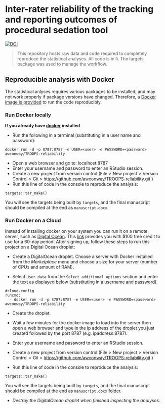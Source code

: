 # Inter-rater reliability of the tracking and reporting outcomes of procedural sedation tool

<!-- badges: start -->
[![DOI](https://zenodo.org/badge/338164668.svg)](https://zenodo.org/badge/latestdoi/338164668)
<!-- badges: end -->

>This repository hosts raw data and code required to completely reproduce the statistical analyses.  All code is in `R`. The targets package was used to manage the workflow.

## Reproducible analysis with Docker

The statistical anlyses requires various packages to be installed, and may not work properly if package versions have changed. Therefore, a [Docker image is provided](https://hub.docker.com/repository/docker/awconway/TROOPS-reliability) to run the code reproducibly.

### Run Docker locally

**If you already have [docker](https://docs.docker.com/install/) installed**

- Run the following in a terminal (substituting in a user name and password):

```
docker run -d -p 8787:8787 -e USER=<user> -e PASSWORD=<password> awconway/TROOPS-reliability
```

- Open a web browser and go to: localhost:8787
- Enter your username and password to enter an RStudio session.
- Create a new project from version control (File > New project > Version Control > Git > https://github.com/awconway/TROOPS-reliability.git )
- Run this line of code in the console to reproduce the analysis:

```
targets::tar_make()
```

You will see the targets being built by `targets`, and the final manuscript should be compiled at the end as `manuscript.docx`.


### Run Docker on a Cloud

Instead of installing docker on your system you can run it on a remote server, such as [Digital Ocean](https://www.digitialocean.com). This [link](https://m.do.co/c/89cf8df06791) provides you with $100 free credit to use for a 60-day period. After signing up, follow these steps to run this project on a Digital Ocean droplet:

- Create a DigitalOcean droplet. Choose a server with Docker installed from the *Marketplace* menu and choose a size for your server (number of CPUs and amount of RAM).

- Select `User data` from the `Select additional options` section and enter the text as displayed below (substituting in a username and password).

```
#cloud-config
runcmd:
  - docker run -d -p 8787:8787 -e USER=<user> -e PASSWORD=<password> awconway/TROOPS-reliability
```

- Create the droplet.

- Wait a few minutes for the docker image to load into the server then open a web browser and type in the ip address of the droplet you just created followed by the port 8787 (e.g. ipaddress:8787).
- Enter your username and password to enter an RStudio session.
- Create a new project from version control (File > New project > Version Control > Git > https://github.com/awconway/TROOPS-reliability.git )
- Run this line of code in the console to reproduce the analysis:

```
targets::tar_make()
```

You will see the targets being built by `targets`, and the final manuscript should be compiled at the end as `manuscript.docx` folder.


- *Destroy the DigitalOcean droplet when finished inspecting the analyses.*


